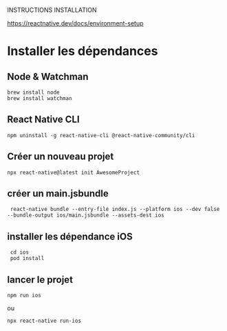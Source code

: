 INSTRUCTIONS INSTALLATION

https://reactnative.dev/docs/environment-setup

# Installer les dépendances



## Node & Watchman

```
brew install node
brew install watchman
```

## React Native CLI

`npm uninstall -g react-native-cli @react-native-community/cli`

## Créer un nouveau projet 

`npx react-native@latest init AwesomeProject`

## créer un main.jsbundle

` react-native bundle --entry-file index.js --platform ios --dev false --bundle-output ios/main.jsbundle --assets-dest ios`

## installer les dépendance iOS

```
 cd ios
 pod install
```

## lancer le projet

`npm run ios`

ou 

`npx react-native run-ios`